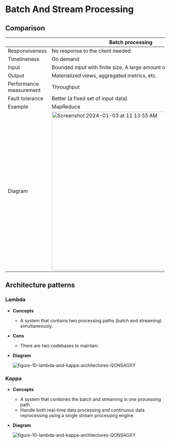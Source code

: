 # Batch And Stream Processing

## Comparison
| | Batch processing | Stream processing |
|----|----|----|
| Responsiveness | No response to the client needed | No response to the client needed |
| Timelineness | On demand | Real-time |
| Input | Bounded input with finite size. A large amount of data | Input has no boundary (infinite streams) |
| Output | Materialized views, aggregated metrics, etc. | Materialized views, aggregated metrics, etc. |
| Performance measurement | Throughput | Throughput, latency |
| Fault tolerance | Better (a fixed set of input data) | More challenging (the input data keeps flowing in) |
| Example | MapReduce | Flink |
| Diagram | <img width="500" alt="Screenshot 2024-01-03 at 11 13 55 AM" src="https://github.com/wuyichen24/system-design-knowledge/assets/8989447/07616a59-26a7-40ea-b42f-53f0d7dfc9cc"> | <img width="500" alt="Screenshot 2024-01-03 at 11 14 05 AM" src="https://github.com/wuyichen24/system-design-knowledge/assets/8989447/e4cd5c4a-1854-4584-bfab-803b6f19b50d"> |

## Architecture patterns
### Lambda
- **Concepts**
   - A system that contains two processing paths (batch and streaming) simultaneously.
- **Cons**
   - There are two codebases to maintain.
- **Diagram**
  
   ![figure-10-lambda-and-kappa-architectures-QONSAGXY](https://github.com/wuyichen24/system-design-knowledge/assets/8989447/da62affc-548a-4e68-ac3a-6f55246118f4)

### Kappa
- **Concepts**
   - A system that combines the batch and streaming in one processing path.
   - Handle both real-time data processing and continuous data reprocessing using a single stream processing engine.
- **Diagram**

   ![figure-10-lambda-and-kappa-architectures-QONSAGXY](https://github.com/wuyichen24/system-design-knowledge/assets/8989447/e8310c4a-5902-4be6-b9a5-d29cd97211c2)
